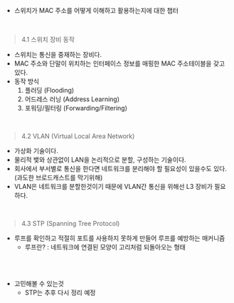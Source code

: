  - 스위치가 MAC 주소를 어떻게 이해하고 활용하는지에 대한 챕터
  
 <br>

 >4.1 스위치 장비 동작

  - 스위치는 통신을 중재하는 장비다.
  - MAC 주소와 단말이 위치하는 인터페이스 정보를 매핑한 MAC 주소테이블을 갖고 있다.
  - 동작 방식
    1. 플러딩 (Flooding)
    2. 어드레스 러닝 (Address Learning)
    3. 포워딩/필터링 (Forwarding/Filtering)


<br>

 >4.2 VLAN (Virtual Local Area Network)
  - 가상화 기술이다.
  - 물리적 뱇와 상관없이 LAN을 논리적으로 분할, 구성하는 기술이다.
  - 회사에서 부서별로 통신을 한다면 네트워크를 분리해야 할 필요성이 있을수도 있다. (과도한 브로드캐스트를 막기위해)
  - VLAN은 네트워크를 분할한것이기 때문에 VLAN간 통신을 위해선 L3 장비가 필요하다.



<br>

>4.3 STP (Spanning Tree Protocol)

  - 루프를 확인하고 적절히 포트를 사용하지 못하게 만들어 루프를 예방하는 매커니즘
    - 루프란? : 네트워크에 연결된 모양이 고리처럼 되돌아오는 형태


<br>


<br>

- 고민해볼 수 있는것
  - STP는 추후 다시 정리 예정
  


<br>